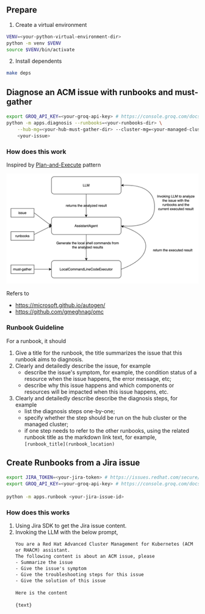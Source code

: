 ## Prepare

1. Create a virtual environment

```sh
VENV=<your-python-virtual-environment-dir>
python -m venv $VENV
source $VENV/bin/activate
```

2. Install dependents

```sh
make deps
```

## Diagnose an ACM issue with runbooks and must-gather

```sh
export GROQ_API_KEY=<your-groq-api-key> # https://console.groq.com/docs/models
python -m apps.diagnosis --runbooks=<your-runbooks-dir> \
    --hub-mg=<your-hub-must-gather-dir> --cluster-mg=<your-managed-cluster-must-gather-dir> \
    <your-issue>
```

### How does this work

Inspired by [Plan-and-Execute](https://langchain-ai.github.io/langgraph/tutorials/plan-and-execute/plan-and-execute/) pattern

![diagnosis-flow](./diagnosis-flow.png)

Refers to
- https://microsoft.github.io/autogen/
- https://github.com/gmeghnag/omc

### Runbook Guideline

For a runbook, it should

1. Give a title for the runbook, the title summarizes the issue that this runbook aims to diagnosis.
2. Clearly and detailedly describe the issue, for example
    - describe the issue's symptom, for example, the condition status of a resource when the issue happens, the error message, etc;
    - describe why this issue happens and which components or resources will be impacted when this issue happens, etc.
3. Clearly and detailedly describe describe the diagnosis steps, for example
    - list the diagnosis steps one-by-one;
    - specify whether the step should be run on the hub cluster or the managed cluster;
    - if one step needs to refer to the other runbooks, using the related runbook title as the markdown link text, for example, `[runbook_title](runbook_location)`

## Create Runbooks from a Jira issue

```sh
export JIRA_TOKEN=<your-jira-token> # https://issues.redhat.com/secure/ViewProfile.jspa?selectedTab=com.atlassian.pats.pats-plugin:jira-user-personal-access-tokens
export GROQ_API_KEY=<your-groq-api-key> # https://console.groq.com/docs/models

python -m apps.runbook <your-jira-issue-id>
```

### How does this works

1. Using Jira SDK to get the Jira issue content.
2. Invoking the LLM with the below prompt,
    ```
    You are a Red Hat Advanced Cluster Management for Kubernetes (ACM or RHACM) assistant.
    The following content is about an ACM issue, please 
    - Summarize the issue
    - Give the issue's symptom
    - Give the troubleshooting steps for this issue
    - Give the solution of this issue

    Here is the content

    {text}
    ```
